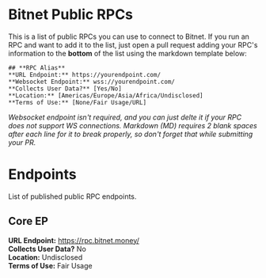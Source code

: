# Bitnet Public RPCs
This is a list of public RPCs you can use to connect to Bitnet. If you run an RPC and want to add it to the list, just open a pull request adding your RPC's information to the **bottom** of the list using the markdown template below:
```
## **RPC Alias**
**URL Endpoint:** https://yourendpoint.com/  
**Websocket Endpoint:** wss://yourendpoint.com/  
**Collects User Data?** [Yes/No]  
**Location:** [Americas/Europe/Asia/Africa/Undisclosed]  
**Terms of Use:** [None/Fair Usage/URL]
```
*Websocket endpoint isn't required, and you can just delte it if your RPC does not support WS connections. Markdown (MD) requires 2 blank spaces after each line for it to break properly, so don't forget that while submitting your PR.*

# Endpoints
List of published public RPC endpoints.

## Core EP
**URL Endpoint:** https://rpc.bitnet.money/  
**Collects User Data?** No  
**Location:** Undisclosed  
**Terms of Use:** Fair Usage